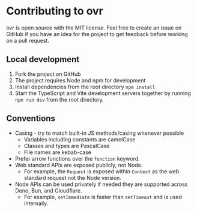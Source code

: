 # Contributing to ovr

ovr is open source with the MIT license. Feel free to create an issue on GitHub if you have an idea for the project to get feedback before working on a pull request.

## Local development

1. Fork the project on GitHub
2. The project requires Node and npm for development
3. Install dependencies from the root directory `npm install`
4. Start the TypeScript and Vite development servers together by running `npm run dev` from the root directory.

## Conventions

- Casing - try to match built-in JS methods/casing whenever possible
  - Variables including constants are camelCase
  - Classes and types are PascalCase
  - File names are kebab-case
- Prefer arrow functions over the `function` keyword.
- Web standard APIs are exposed publicly, not Node.
  - For example, the `Request` is exposed within `Context` as the web standard request not the Node version.
- Node APIs can be used privately if needed they are supported across Deno, Bun, and Cloudflare.
  - For example, `setImmediate` is faster than `setTimeout` and is used internally.
